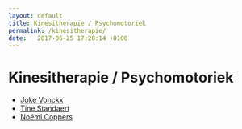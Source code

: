 ```yaml
---
layout: default
title: Kinesitherapie / Psychomotoriek 
permalink: /kinesitherapie/ 
date:   2017-06-25 17:28:14 +0100
---
```



# Kinesitherapie / Psychomotoriek

<ul>
	<li><a href="{{ site.baseurl }}/kinesitherapie/joke_vonckx.html">Joke Vonckx</a></li>
	<li><a href="{{ site.baseurl }}/kinesitherapie/tine_standaert.html">Tine Standaert</a></li>
    <li><a href="{{ site.baseurl }}/kinesitherapie/noemi_coppers">Noémi Coppers</a></li>
</ul>
